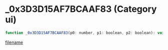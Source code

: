 # _0x3D3D15AF7BCAAF83 (Category ui)

```js
function _0x3D3D15AF7BCAAF83(p0: number, p1: boolean, p2: boolean): void
```

[filename](_0x3D3D15AF7BCAAF83_m.md ':include')